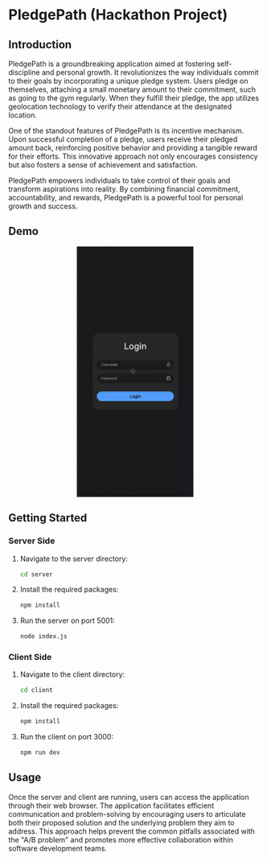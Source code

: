 # PledgePath (Hackathon Project)

## Introduction

PledgePath is a groundbreaking application aimed at fostering self-discipline and personal growth. It revolutionizes the way individuals commit to their goals by incorporating a unique pledge system. Users pledge on themselves, attaching a small monetary amount to their commitment, such as going to the gym regularly. When they fulfill their pledge, the app utilizes geolocation technology to verify their attendance at the designated location.

One of the standout features of PledgePath is its incentive mechanism. Upon successful completion of a pledge, users receive their pledged amount back, reinforcing positive behavior and providing a tangible reward for their efforts. This innovative approach not only encourages consistency but also fosters a sense of achievement and satisfaction.

PledgePath empowers individuals to take control of their goals and transform aspirations into reality. By combining financial commitment, accountability, and rewards, PledgePath is a powerful tool for personal growth and success.

## Demo

<div style="display: flex; justify-content: center;">
  <img src="demo.gif" style="object-fit:contain;" width="232" height="498"/>
</div>

## Getting Started

### Server Side

1. Navigate to the server directory:

   ```bash
   cd server
   ```

2. Install the required packages:

   ```bash
   npm install
   ```

3. Run the server on port 5001:

   ```bash
   node index.js
   ```

### Client Side

1. Navigate to the client directory:

   ```bash
   cd client
   ```

2. Install the required packages:

   ```bash
   npm install
   ```

3. Run the client on port 3000:

   ```bash
   npm run dev
   ```

## Usage

Once the server and client are running, users can access the application through their web browser. The application facilitates efficient communication and problem-solving by encouraging users to articulate both their proposed solution and the underlying problem they aim to address. This approach helps prevent the common pitfalls associated with the "A/B problem" and promotes more effective collaboration within software development teams.
